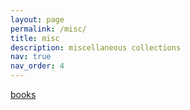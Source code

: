 ```yaml
---
layout: page
permalink: /misc/
title: misc
description: miscellaneous collections
nav: true
nav_order: 4
---
```


[books](/reading)